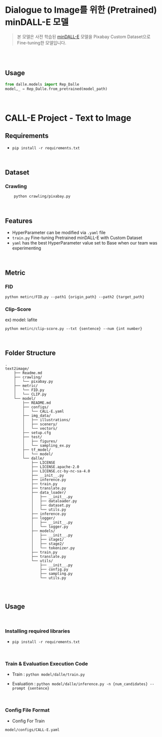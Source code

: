 # Dialogue to Image를 위한 (Pretrained) minDALL-E 모델 

>본 모델은 사전 학습된 [minDALL-E](https://github.com/kakaobrain/minDALL-E) 모델을 Pixabay Custom Dataset으로 Fine-tuning한 모델입니다.

<br><br>

## Usage

```python
from dalle.models import Rep_Dalle
model,_ = Rep_Dalle.from_pretrained(model_path)
```

<br>

# CALL-E Project - Text to Image


## Requirements
- ```pip install -r requirements.txt```

<br>

## Dataset

### Crawling

```shell
    python crawling/pixabay.py
```

<br>

## Features
* HyperParameter can be modified via `.yaml` file
* `train.py` Fine-tuning Pretrained minDALL-E with Custom Dataset
* `yaml` has the best HyperParameter value set to Base when our team was experimenting

<br>

## Metric

### FID

```shell
python metirc/FID.py --path1 {origin_path} --path2 {target_path}
```

### Clip-Score

ex) model: lafite

```shell
python metirc/clip-score.py --txt {sentence} --num {int number}
```

<br>

## Folder Structure

```
.
text2image/
    ├── Readme.md
    ├── crawling/
    │   └── pixabay.py
    ├── metric/
    │   └── FID.py
    │   └── CLIP.py
    └── model/
        ├── README.md
        ├── configs/
        │   └── CALL-E.yaml
        ├── img_data/
        │   ├── illustrations/
        │   ├── scenery/
        │   └── vectors/
        ├── setup.cfg
        ├── test/
        │   ├── figures/
        │   └── sampling_ex.py
        ├── tf_model/
        │   └── model/
        └── dalle/
            ├── LICENSE
            ├── LICENSE.apache-2.0
            ├── LICENSE.cc-by-nc-sa-4.0
            ├── __init__.py
            ├── inference.py
            ├── train.py
            ├── translate.py
            ├── data_loader/
            │   ├── __init__.py
            │   ├── dataloader.py
            │   ├── dataset.py
            │   └── utils.py
            ├── inference.py
            ├── logger/
            │   ├── __init__.py
            │   └── logger.py
            ├── models/
            │   ├── __init__.py
            │   ├── stage1/
            │   ├── stage2/
            │   └── tokenizer.py
            ├── train.py
            ├── translate.py
            └── utils/
                ├── __init__.py
                ├── config.py
                ├── sampling.py
                └── utils.py
        

```

<br>

## Usage

<br>

### Installing required libraries

* `pip install -r requirements.txt`

<br>

### Train & Evaluation Execution Code

* Train : `python model/dalle/train.py`

* Evaluation : `python model/dalle/inference.py -n {num_candidates} --prompt {sentence}`

<br>

### Config File Format

* Config For Train

```
model/configs/CALL-E.yaml
```

